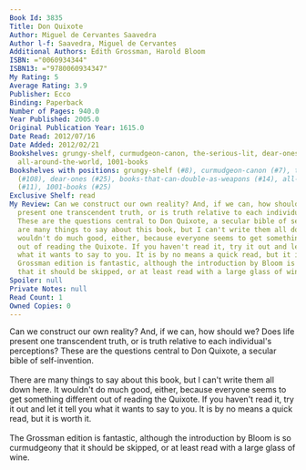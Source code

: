 ```yaml
---
Book Id: 3835
Title: Don Quixote
Author: Miguel de Cervantes Saavedra
Author l-f: Saavedra, Miguel de Cervantes
Additional Authors: Edith Grossman, Harold Bloom
ISBN: ="0060934344"
ISBN13: ="9780060934347"
My Rating: 5
Average Rating: 3.9
Publisher: Ecco
Binding: Paperback
Number of Pages: 940.0
Year Published: 2005.0
Original Publication Year: 1615.0
Date Read: 2012/07/16
Date Added: 2012/02/21
Bookshelves: grungy-shelf, curmudgeon-canon, the-serious-lit, dear-ones, books-that-can-double-as-weapons,
  all-around-the-world, 1001-books
Bookshelves with positions: grungy-shelf (#8), curmudgeon-canon (#7), the-serious-lit
  (#108), dear-ones (#25), books-that-can-double-as-weapons (#14), all-around-the-world
  (#11), 1001-books (#25)
Exclusive Shelf: read
My Review: Can we construct our own reality? And, if we can, how should we? Does life
  present one transcendent truth, or is truth relative to each individual's perceptions?
  These are the questions central to Don Quixote, a secular bible of self-invention.<br/><br/>There
  are many things to say about this book, but I can't write them all down here. It
  wouldn't do much good, either, because everyone seems to get something different
  out of reading the Quixote. If you haven't read it, try it out and let it tell you
  what it wants to say to you. It is by no means a quick read, but it is worth it.<br/><br/>The
  Grossman edition is fantastic, although the introduction by Bloom is so curmudgeony
  that it should be skipped, or at least read with a large glass of wine.
Spoiler: null
Private Notes: null
Read Count: 1
Owned Copies: 0
---
```


Can we construct our own reality? And, if we can, how should we? Does life present one transcendent truth, or is truth relative to each individual's perceptions? These are the questions central to Don Quixote, a secular bible of self-invention.<br/><br/>There are many things to say about this book, but I can't write them all down here. It wouldn't do much good, either, because everyone seems to get something different out of reading the Quixote. If you haven't read it, try it out and let it tell you what it wants to say to you. It is by no means a quick read, but it is worth it.<br/><br/>The Grossman edition is fantastic, although the introduction by Bloom is so curmudgeony that it should be skipped, or at least read with a large glass of wine.